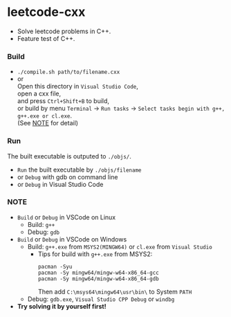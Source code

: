 # leetcode-cxx
* Solve leetcode problems in C++.
* Feature test of C++.

### Build
* `./compile.sh path/to/filename.cxx`
* or  
	Open this directory in `Visual Studio Code`,  
	open a cxx file,  
	and press `Ctrl+Shift+B` to build,  
	or build by menu `Terminal` -> `Run tasks` -> `Select tasks begin with g++, g++.exe or cl.exe`.  
	(See [NOTE](#note) for detail) 

### Run
The built executable is outputed to `./objs/`.
* `Run` the built executable by `./objs/filename`
* or `Debug` with gdb on command line
* or `Debug` in Visual Studio Code

### NOTE
* `Build` or `Debug` in VSCode on Linux
  * Build: `g++`
  * Debug: `gdb`
* `Build` or `Debug` in VSCode on Windows
  * Build: `g++.exe` from `MSYS2(MINGW64)` or `cl.exe` from `Visual Studio`
    * Tips for build with `g++.exe` from MSYS2:
        ```shell
        pacman -Syu
        pacman -Sy mingw64/mingw-w64-x86_64-gcc
        pacman -Sy mingw64/mingw-w64-x86_64-gdb
        ```
        Then add `C:\msys64\mingw64\usr\bin\` to System `PATH`
  * Debug: `gdb.exe`, `Visual Studio CPP Debug` or `windbg`
* **Try solving it by yourself first!**
